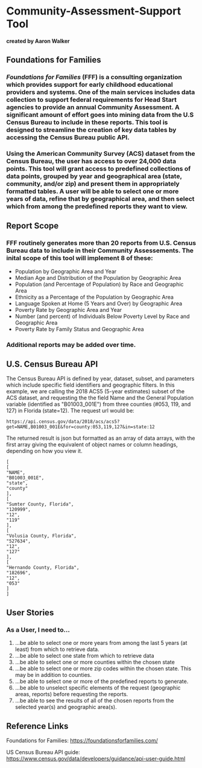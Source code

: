 # Community-Assessment-Support Tool
#### created by Aaron Walker

## Foundations for Families
### *Foundations for Families* (FFF) is a consulting organization which provides support for early childhood educational providers and systems.  One of the main services includes data collection to support federal requirements for Head Start agencies to provide an annual Community Assessment.  A significant amount of effort goes into mining data from the U.S Census Bureau to include in these reports. This tool is designed to streamline the creation of key data tables by accessing the Census Bureau public API.

### Using the American Community Survey (ACS) dataset from the Census Bureau, the user has access to over 24,000 data points.  This tool will grant access to predefined collections of data points, grouped by year and geographical area (state, community, and/or zip) and present them in appropriately formatted tables.  A user will be able to select one or more years of data, refine that by geographical area, and then select which from among the predefined reports they want to view. 

## Report Scope
### FFF routinely generates more than 20 reports from U.S. Census Bureau data to include in their Community Assessements.  The inital scope of this tool will implement 8 of these:
* Population by Geographic Area and Year
* Median Age and Distribution of the Population by Geographic Area
* Population (and Percentage of Population) by Race and Geographic Area
* Ethnicity as a Percentage of the Population by Geographic Area
* Language Spoken at Home (5 Years and Over) by Geographic Area
* Poverty Rate by Geographic Area and Year
* Number (and percent) of Individuals Below Poverty Level by Race and Geographic Area
* Poverty Rate by Family Status and Geographic Area 
### Additional reports may be added over time.

## U.S. Census Bureau API
The Census Bureau API is defined by year, dataset, subset, and parameters which include specific field identifiers and geographic filters.
In this example, we are calling the 2018 ACS5 (5-year estimates) subset of the ACS dataset, and requesting the the field Name and the General Population variable (identified as "B01003_001E") from three counties (#053, 119, and 127) in Florida (state=12).  The request url would be:

```
https://api.census.gov/data/2018/acs/acs5?get=NAME,B01003_001E&for=county:053,119,127&in=state:12
```
The returned result is json but formatted as an array of data arrays, with the first array giving the equivalent of object names or column headings, depending on how you view it.
```
[
[
"NAME",
"B01003_001E",
"state",
"county"
],
[
"Sumter County, Florida",
"120999",
"12",
"119"
],
[
"Volusia County, Florida",
"527634",
"12",
"127"
],
[
"Hernando County, Florida",
"182696",
"12",
"053"
]
]
```

## User Stories
### As a User, I need to...
1. ...be able to select one or more years from among the last 5 years (at least) from which to retrieve data. 
2. ...be able to select one state from which to retrieve data
3. ...be able to select one or more counties within the chosen state
4. ...be able to select one or more zip codes within the chosen state.  This may be in addition to counties.
5. ...be able to select one or more of the predefined reports to generate.
6. ...be able to unselect specific elements of the request (geographic areas, reports) before requesting the reports.
7. ...be able to see the results of all of the chosen reports from the selected year(s) and geographic area(s).


## Reference Links
Foundations for Families:  https://foundationsforfamilies.com/

US Census Bureau API guide: https://www.census.gov/data/developers/guidance/api-user-guide.html

